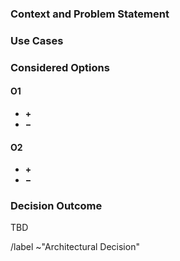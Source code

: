 ### Context and Problem Statement


### Use Cases


### Considered Options

#### O1 

- __+__ 
- __−__ 

#### O2 

- __+__ 
- __−__ 

### Decision Outcome

TBD

/label ~"Architectural Decision"
